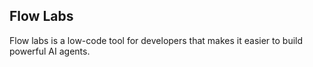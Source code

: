 ## Flow Labs
Flow labs is a low-code tool for developers that makes it easier to build powerful AI agents.
